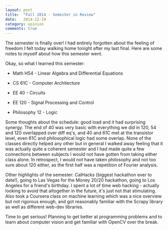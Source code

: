 ```yaml
---
layout: post
title:  "Fall 2014 - Semester in Review"
date:   2014-12-19
category: opinion
comments: true
---
```


The semester is finally over! I had entirely forgotten about the feeling of freedom I felt today walking home tonight after my last final. Here are some notes to myself about how this semester went.

Okay, so what I learned this semester:

- Math H54 - Linear Algebra and Differential Equations

- CS 61C - Computer Architecture

- EE 40 - Circuits

- EE 120 - Signal Processing and Control

- Philosophy 12 - Logic

Some thoughts about the schedule: good load and it had surprising synergy. The end of 40 was very basic with everything we did in 120, 54 and 120 overlapped over diff eq's, and 40 and 61C met at the transistor level, even 61C and philosophical logic had some overlap. None of the classes directly helped any other but in general I walked away feeling that it was actually quite a coherent semester and I had made quite a few connections between subjects I would not have gotten from taking either class alone. In retrospect, I would not have taken philosophy and not too sure about 120 either, as the first half was a repetition of Fourier analysis.

Other highlights of the semester: CalHacks (biggest hackathon ever to date!), going to Las Vegas for the Money 20/20 hackathon, going to Los Angeles for a friend's birthday. I spent a lot of time web hacking - actually looking to avoid that altogether in the future, it's just not that stimulating. Also took a Coursera class on machine learning which was a nice overview but not rigorous enough, and got reasonably familiar with the Scrapy library as well as different web-dev libraries.

Time to get serious! Planning to get better at programming problems and to learn about computer vision and get familiar with OpenCV over the break.
